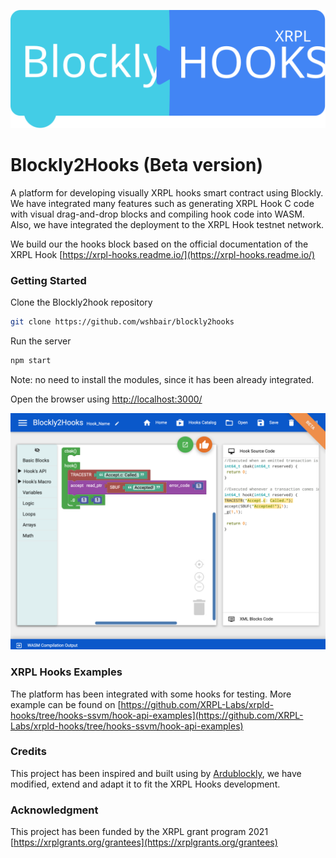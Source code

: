 ![logo](logo.svg)
# Blockly2Hooks (Beta version)
A platform for developing visually XRPL hooks smart contract using Blockly. We have integrated many features such as generating XRPL Hook C code with visual drag-and-drop blocks and compiling hook code into WASM. Also, we have integrated the deployment to the XRPL Hook testnet network.

We build our the hooks block based on the official documentation of the XRPL Hook [https://xrpl-hooks.readme.io/](https://xrpl-hooks.readme.io/)

### Getting Started 

Clone the Blockly2hook repository 

```bash
git clone https://github.com/wshbair/blockly2hooks
```

Run the server
```bash
npm start
```
Note: no need to install the modules, since it has been already integrated. 

Open the browser using [http://localhost:3000/](http://localhost:3000/)

![Blockly2Hook]( blockly2hook_shot.png)

### XRPL Hooks Examples
The platform has been integrated with some hooks for testing. More example can be found on [https://github.com/XRPL-Labs/xrpld-hooks/tree/hooks-ssvm/hook-api-examples](https://github.com/XRPL-Labs/xrpld-hooks/tree/hooks-ssvm/hook-api-examples)

### Credits
This project has been inspired and built using by [Ardublockly][1], we have modified, extend and adapt it to fit the XRPL Hooks development. 

### Acknowledgment 
This project has been funded by the XRPL grant program 2021 
[https://xrplgrants.org/grantees](https://xrplgrants.org/grantees)


[1]: https://github.com/carlosperate/ardublockly
 
